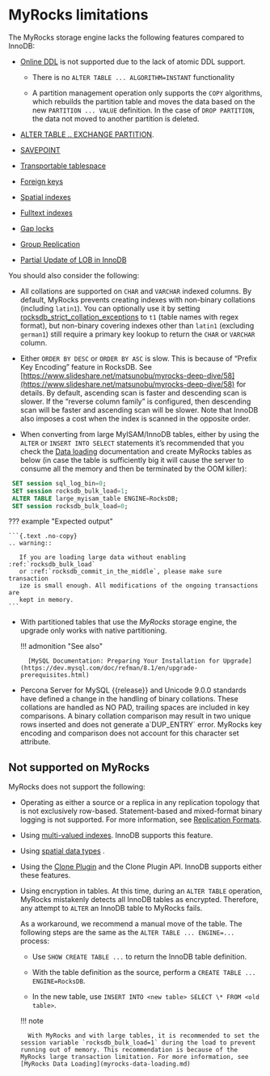 # MyRocks limitations

The MyRocks storage engine lacks the following features compared to InnoDB:

* [Online DDL](https://dev.mysql.com/doc/refman/8.1/en/innodb-online-ddl.html) is not supported due to the lack of atomic DDL support.

    * There is no `ALTER TABLE ... ALGORITHM=INSTANT` functionality

    * A partition management operation only supports the `COPY` algorithms, which rebuilds the partition table and moves the data based on the new `PARTITION ... VALUE` definition. In the case of `DROP PARTITION`, the data not moved to another partition is deleted.


* [ALTER TABLE .. EXCHANGE PARTITION](https://dev.mysql.com/doc/refman/8.1/en/partitioning-management-exchange.html).

* [SAVEPOINT](https://dev.mysql.com/doc/refman/8.1/en/savepoint.html)

* [Transportable tablespace](https://dev.mysql.com/doc/refman/8.1/en/innodb-table-import.html)

* [Foreign keys](https://dev.mysql.com/doc/refman/8.1/en/create-table-foreign-keys.html)

* [Spatial indexes](https://dev.mysql.com/doc/refman/8.1/en/using-spatial-indexes.html)

* [Fulltext indexes](https://dev.mysql.com/doc/refman/8.1/en/innodb-fulltext-index.html)

* [Gap locks](https://dev.mysql.com/doc/refman/8.1/en/innodb-locking.html#innodb-gap-locks)

* [Group Replication](https://dev.mysql.com/doc/refman/8.1/en/group-replication.html)

* [Partial Update of LOB in InnoDB](https://mysqlserverteam.com/mysql-8-0-optimizing-small-partial-update-of-lob-in-innodb/)

You should also consider the following:

* All collations are supported on ``CHAR`` and ``VARCHAR`` indexed columns. By default, MyRocks prevents creating indexes with non-binary collations (including `latin1`). You can optionally use it by setting [rocksdb_strict_collation_exceptions](myrocks-server-variables.md#rocksdb-strict-collation-exceptions) to `t1` (table names with regex format), but non-binary covering indexes other than `latin1` (excluding `german1`) still require a primary key lookup to return the `CHAR` or `VARCHAR` column.

* Either `ORDER BY DESC` or `ORDER BY ASC` is slow. This is because of “Prefix Key Encoding” feature in RocksDB. See [https://www.slideshare.net/matsunobu/myrocks-deep-dive/58](https://www.slideshare.net/matsunobu/myrocks-deep-dive/58) for details. By default, ascending scan is faster and descending scan is slower. If the “reverse column family” is configured, then descending scan will be faster and ascending scan will be slower. Note that InnoDB also imposes a cost when the index is scanned in the opposite order.

* When converting from large MyISAM/InnoDB tables, either by using the `ALTER` or `INSERT INTO SELECT` statements it’s recommended that you check the [Data loading](myrocks-data-loading.md#myrocks-data-loading) documentation and create MyRocks tables as below (in case the table is sufficiently big it will cause the server to consume all the memory and then be terminated by the OOM killer):

```sql
 SET session sql_log_bin=0;
 SET session rocksdb_bulk_load=1;
 ALTER TABLE large_myisam_table ENGINE=RocksDB;
 SET session rocksdb_bulk_load=0;
```

??? example "Expected output"

    ```{.text .no-copy}
    .. warning::

       If you are loading large data without enabling :ref:`rocksdb_bulk_load`
       or :ref:`rocksdb_commit_in_the_middle`, please make sure transaction
       ize is small enough. All modifications of the ongoing transactions are
       kept in memory.
    ```

* With partitioned tables that use the *MyRocks* storage engine, the upgrade only works with native partitioning.

    !!! admonition "See also"

        [MySQL Documentation: Preparing Your Installation for Upgrade](https://dev.mysql.com/doc/refman/8.1/en/upgrade-prerequisites.html)

* Percona Server for MySQL {{release}} and Unicode 9.0.0 standards have defined a change in the handling of binary collations. These collations are handled as NO PAD, trailing spaces are included in key comparisons. A binary collation comparison may result in two unique rows inserted and does not generate a\`DUP_ENTRY\` error. MyRocks key encoding and comparison does not account for this character set attribute.

## Not supported on MyRocks

MyRocks does not support the following:

* Operating as either a source or a replica in any replication topology that is not exclusively row-based. Statement-based and mixed-format binary logging is not supported. For more information, see [Replication Formats](https://dev.mysql.com/doc/refman/8.1/en/replication-formats.html).

* Using [multi-valued indexes](https://dev.mysql.com/doc/refman/8.1/en/create-index.html#create-index-multi-valued). InnoDB supports this feature.

* Using [spatial data types](https://dev.mysql.com/doc/refman/8.1/en/spatial-type-overview.html) .

* Using the [Clone Plugin](https://dev.mysql.com/doc/refman/8.1/en/clone-plugin.html) and the Clone Plugin API. InnoDB supports either these features.

* Using encryption in tables. At this time, during an `ALTER TABLE` operation, MyRocks mistakenly detects all InnoDB tables as encrypted. Therefore, any attempt to `ALTER` an InnoDB table to MyRocks fails.

    As a workaround, we recommend a manual move of the table. The following  steps are the same as the `ALTER TABLE ... ENGINE=...` process:

    * Use `SHOW CREATE TABLE ...` to return the InnoDB table definition.

    * With the table definition as the source, perform a `CREATE TABLE ... ENGINE=RocksDB`.

    * In the new table, use `INSERT INTO <new table> SELECT \* FROM <old table>`.

    !!! note

        With MyRocks and with large tables, it is recommended to set the session variable `rocksdb_bulk_load=1` during the load to prevent running out of memory. This recommendation is because of the MyRocks large transaction limitation. For more information, see [MyRocks Data Loading](myrocks-data-loading.md)

